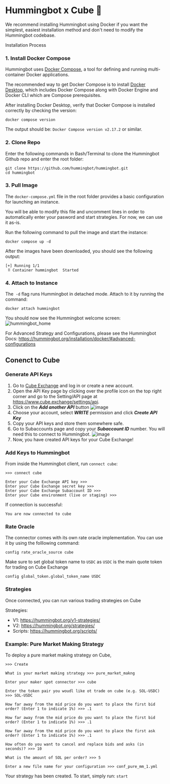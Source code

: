 # Hummingbot x Cube 🧊

We recommend installing Hummingbot using Docker if you want the simplest, easiest installation method and don't need to modify the Hummingbot codebase.

Installation Process

### 1. Install Docker Compose
   
Hummingbot uses [Docker Compose](https://docs.docker.com/compose/), a tool for defining and running multi-container Docker applications.

The recommended way to get Docker Compose is to install [Docker Desktop](https://www.docker.com/products/docker-desktop/), which includes Docker Compose along with Docker Engine and Docker CLI which are Compose prerequisites.

After installing Docker Desktop, verify that Docker Compose is installed correctly by checking the version:
```
docker compose version
```
The output should be: ```Docker Compose version v2.17.2``` or similar.

### 2. Clone Repo

Enter the following commands in Bash/Terminal to clone the Hummingbot Github repo and enter the root folder:
```
git clone https://github.com/hummingbot/hummingbot.git
cd hummingbot
```
### 3. Pull Image

The ```docker-compose.yml``` file in the root folder provides a basic configuration for launching an instance.

You will be able to modify this file and uncomment lines in order to automatically enter your pasword and start strategies. For now, we can use it as-is.

Run the following command to pull the image and start the instance:
```
docker compose up -d
```
After the images have been downloaded, you should see the following output:
```
[+] Running 1/1
 ⠿ Container hummingbot  Started
```

### 4. Attach to Instance

The``` -d``` flag runs Hummingbot in detached mode. Attach to it by running the command:
```
docker attach hummingbot
```

You should now see the Hummingbot welcome screen:
![hummingbot_home](https://github.com/nickFNY/Hummingbot_Cube/assets/63250024/305aeff9-0ad0-4e08-addc-c5148dd210c5)

For Advanced Strategy and Configurations, please see the Hummingbot Docs: https://hummingbot.org/installation/docker/#advanced-configurations


## Conenct to Cube 

### Generate API Keys

1. Go to [Cube Exchange](https://www.cube.exchange/) and log in or create a new account.
2. Open the API Key page by clicking over the profile icon on the top right corner and go to the Setting/API page at https://www.cube.exchange/settings/api.
3. Click on the _**Add another API**_ button
![image](https://github.com/nickFNY/Hummingbot_Cube/assets/63250024/93919093-7766-4db5-ae4c-a4ecee745eb6)
4. Choose your account, select _**WRITE**_ permission and click _**Create API Key**_
5. Copy your API keys and store them somewhere safe.
6. Go to Subaccounts page and copy your _**Subaccount ID**_ number. You will need this to connect to Hummingbot.
![image](https://github.com/nickFNY/Hummingbot_Cube/assets/63250024/f862a230-4a95-48d6-8965-4e9cb64ebe14)
7. Now, you have created API keys for your Cube Exchange!

### Add Keys to Hummingbot
From inside the Hummingbot client, run ```connect cube```:
```
>>> connect cube

Enter your Cube Exchange API key >>>
Enter your Cube Exchange secret key >>>
Enter your Cube Exchange Subaccount ID >>>
Enter your Cube environment (live or staging) >>>
```
If connection is successful:
```
You are now connected to cube
```

### Rate Oracle
The connector comes with its own rate oracle implementation. You can use it by using the folllowing command:
```
config rate_oracle_source cube
```
Make sure to set global token name to ```USDC``` as ```USDC``` is the main quote token for trading on Cube Exchange
```
config global_token.global_token_name USDC
```

### Strategies 

Once connected, you can run various trading strategies on Cube

Strategies: 
- V1: https://hummingbot.org/v1-strategies/
- V2: https://hummingbot.org/strategies/
- Scripts: https://hummingbot.org/scripts/

### Example: Pure Market Making Strategy 

To deploy a pure market making strategy on Cube, 
```
>>> Create

What is your market making strategy >>> pure_market_makng 

Enter your maker spot connector >>> cube 

Enter the token pair you woudl like ot trade on cube (e.g. SOL-USDC) >>> SOL-USDC

How far away from the mid price do you want to place the first bid order? (Enter 1 to indicate 1%) >>> .1

How far away from the mid price do you want to place the first bid order? (Enter 1 to indicate 1%) >>> .1

How far away from the mid price do you want to place the first ask order? (Enter 1 to indicate 1%) >>> .1

How often do you want to cancel and replace bids and asks (in seconds)? >>> 10 

What is the amount of SOL per order? >>> 5

Enter a new file name for your configuration >>> conf_pure_mm_1.yml
```
Your strategy has been created. To start, simply run: ```start```
